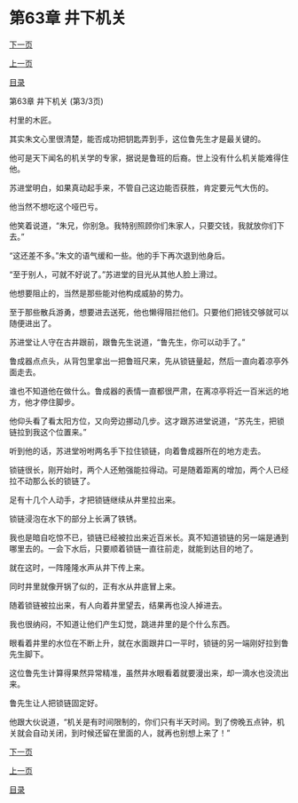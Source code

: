 <h1>第63章   井下机关</h1>
            <div><p><a href="./0189_%E7%AC%AC64%E7%AB%A0_%E6%8C%A1%E7%AE%AD%E7%89%8C.md">下一页</a></p><p><a href="./0187_%E7%AC%AC63%E7%AB%A0_%E4%BA%95%E4%B8%8B%E6%9C%BA%E5%85%B3.md">上一页</a></p><p><a href="../">目录</a></p></div>
            <div><p>第63章   井下机关 (第3/3页)</p><p>村里的木匠。</p><p>其实朱文心里很清楚，能否成功把钥匙弄到手，这位鲁先生才是最关键的。</p><p>他可是天下闻名的机关学的专家，据说是鲁班的后裔。世上没有什么机关能难得住他。</p><p>苏进堂明白，如果真动起手来，不管自己这边能否获胜，肯定要元气大伤的。</p><p>他当然不想吃这个哑巴亏。</p><p>他笑着说道，“朱兄，你别急。我特别照顾你们朱家人，只要交钱，我就放你们下去。”</p><p>“这还差不多。”朱文的语气缓和一些。他的手下再次退到他身后。</p><p>“至于别人，可就不好说了。”苏进堂的目光从其他人脸上滑过。</p><p>他想要阻止的，当然是那些能对他构成威胁的势力。</p><p>至于那些散兵游勇，想要进去送死，他也懒得阻拦他们。只要他们把钱交够就可以随便进出了。</p><p>苏进堂让人守在古井跟前，跟鲁先生说道，“鲁先生，你可以动手了。”</p><p>鲁成器点点头，从背包里拿出一把鲁班尺来，先从锁链量起，然后一直向着凉亭外面走去。</p><p>谁也不知道他在做什么。鲁成器的表情一直都很严肃，在离凉亭将近一百米远的地方，他才停住脚步。</p><p>他仰头看了看太阳方位，又向旁边挪动几步。这才跟苏进堂说道，“苏先生，把锁链拉到我这个位置来。”</p><p>听到他的话，苏进堂吩咐两名手下拉住锁链，向着鲁成器所在的地方走去。</p><p>锁链很长，刚开始时，两个人还勉强能拉得动。可是随着距离的增加，两个人已经拉不动那么长的锁链了。</p><p>足有十几个人动手，才把锁链继续从井里拉出来。</p><p>锁链浸泡在水下的部分上长满了铁锈。</p><p>我也是暗自吃惊不已，锁链已经被拉出来近百米长。真不知道锁链的另一端是通到哪里去的。一会下水后，只要顺着锁链一直往前走，就能到达目的地了。</p><p>就在这时，一阵隆隆水声从井下传上来。</p><p>同时井里就像开锅了似的，正有水从井底冒上来。</p><p>随着锁链被拉出来，有人向着井里望去，结果再也没人掉进去。</p><p>我也很纳闷，不知道让他们产生幻觉，跳进井里的是个什么东西。</p><p>眼看着井里的水位在不断上升，就在水面跟井口一平时，锁链的另一端刚好拉到鲁先生脚下。</p><p>这位鲁先生计算得果然异常精准，虽然井水眼看着就要漫出来，却一滴水也没流出来。</p><p>鲁先生让人把锁链固定好。</p><p>他跟大伙说道，“机关是有时间限制的，你们只有半天时间。到了傍晚五点钟，机关就会自动关闭，到时候还留在里面的人，就再也别想上来了！”</p></div>
            <div><p><a href="./0189_%E7%AC%AC64%E7%AB%A0_%E6%8C%A1%E7%AE%AD%E7%89%8C.md">下一页</a></p><p><a href="./0187_%E7%AC%AC63%E7%AB%A0_%E4%BA%95%E4%B8%8B%E6%9C%BA%E5%85%B3.md">上一页</a></p><p><a href="../">目录</a></p></div>